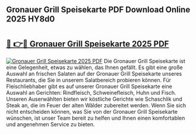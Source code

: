 ## Gronauer Grill Speisekarte PDF Download Online 2025 HY8d0

# <h2><a href="http://gcd80v.nevu.top/?p=Gronauer+Grill+Speisekarte">🔗 👉🔴 Gronauer Grill Speisekarte 2025 PDF</a></h2>

[![Gronauer Grill Speisekarte 2025 PDF](https://i.imgur.com/dBaPXMq.png)](http://gcd80v.nevu.top/?p=Gronauer+Grill+Speisekarte)
Die Gronauer Grill Speisekarte ist eine Gelegenheit, etwas zu wählen, das Ihnen gefällt. Es gibt eine große Auswahl an frischen Salaten auf der Gronauer Grill Speisekarte unseres Restaurants, die Sie in unserem Salatbereich probieren können. Für Fleischliebhaber gibt es auf unserer Gronauer Grill Speisekarte eine Auswahl an Gerichten: Rindfleisch, Schweinefleisch, Huhn und Fisch. Unseren Auserwählten bieten wir köstliche Gerichte wie Schaschlik und Steak an, die im Feuer der alten Wälder zubereitet werden. Wenn Sie sich nicht entscheiden können, was Sie von der Gronauer Grill Speisekarte wünschen, ist unser Team bereit zu helfen und Ihnen einen komfortablen und angenehmen Service zu bieten.
